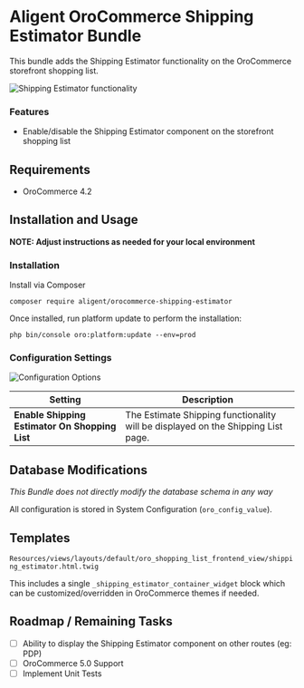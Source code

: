 Aligent OroCommerce Shipping Estimator Bundle
==============================
This bundle adds the Shipping Estimator functionality on the OroCommerce storefront shopping list.

<img src="src/Aligent/ShippingEstimatorBundle/Resources/doc/img/feature.png" alt="Shipping Estimator functionality">

### Features
- Enable/disable the Shipping Estimator component on the storefront shopping list

Requirements
-------------------
- OroCommerce 4.2

Installation and Usage
-------------------
**NOTE: Adjust instructions as needed for your local environment**

### Installation
Install via Composer
```shell
composer require aligent/orocommerce-shipping-estimator
```

Once installed, run platform update to perform the installation:
```shell
php bin/console oro:platform:update --env=prod
```


### Configuration Settings

<img src="src/Aligent/ShippingEstimatorBundle/Resources/doc/img/sytem-config.png" alt="Configuration Options">

| Setting                                        | Description                                                                      |
|------------------------------------------------|----------------------------------------------------------------------------------|
| **Enable Shipping Estimator On Shopping List** | The Estimate Shipping functionality will be displayed on the Shipping List page. |

Database Modifications
-------------------
*This Bundle does not directly modify the database schema in any way*

All configuration is stored in System Configuration (`oro_config_value`).

Templates
-------------------
`Resources/views/layouts/default/oro_shopping_list_frontend_view/shipping_estimator.html.twig`

This includes a single `_shipping_estimator_container_widget` block which can be customized/overridden in OroCommerce themes
if needed.

Roadmap / Remaining Tasks
-------------------
- [ ] Ability to display the Shipping Estimator component on other routes (eg: PDP) 
- [ ] OroCommerce 5.0 Support
- [ ] Implement Unit Tests